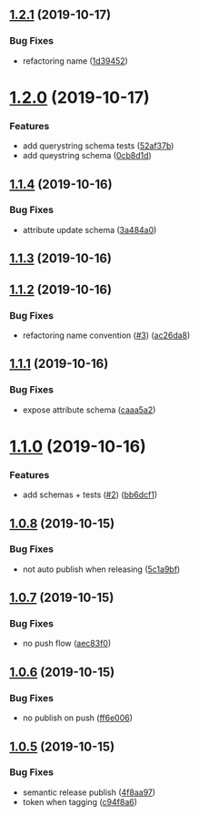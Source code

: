 ## [1.2.1](https://github.com/retracedgmbh/schemas/compare/v1.2.0...v1.2.1) (2019-10-17)


### Bug Fixes

* refactoring name ([1d39452](https://github.com/retracedgmbh/schemas/commit/1d39452c0f45a9da086a46b558ee09a291ea3752))

# [1.2.0](https://github.com/retracedgmbh/schemas/compare/v1.1.4...v1.2.0) (2019-10-17)


### Features

* add querystring schema tests ([52af37b](https://github.com/retracedgmbh/schemas/commit/52af37ba8cc91e1372bac419c4174400f77412c2))
* add queystring schema ([0cb8d1d](https://github.com/retracedgmbh/schemas/commit/0cb8d1d547a9f70af04a5e3462c1571179e47f3e))

## [1.1.4](https://github.com/retracedgmbh/schemas/compare/v1.1.3...v1.1.4) (2019-10-16)


### Bug Fixes

* attribute update schema ([3a484a0](https://github.com/retracedgmbh/schemas/commit/3a484a0fb190e163a6fafc736d80f38fa652f6d2))

## [1.1.3](https://github.com/retracedgmbh/schemas/compare/v1.1.2...v1.1.3) (2019-10-16)

## [1.1.2](https://github.com/retracedgmbh/schemas/compare/v1.1.1...v1.1.2) (2019-10-16)


### Bug Fixes

* refactoring name convention ([#3](https://github.com/retracedgmbh/schemas/issues/3)) ([ac26da8](https://github.com/retracedgmbh/schemas/commit/ac26da815072bb77482c4c6801a35d972f30677f))

## [1.1.1](https://github.com/retracedgmbh/schemas/compare/v1.1.0...v1.1.1) (2019-10-16)


### Bug Fixes

* expose attribute schema ([caaa5a2](https://github.com/retracedgmbh/schemas/commit/caaa5a2c0ae87684d000abff426cb743cd5b7750))

# [1.1.0](https://github.com/retracedgmbh/schemas/compare/v1.0.8...v1.1.0) (2019-10-16)


### Features

* add schemas + tests ([#2](https://github.com/retracedgmbh/schemas/issues/2)) ([bb6dcf1](https://github.com/retracedgmbh/schemas/commit/bb6dcf131d7ad40a94b869af32295ae7ca1c9681))

## [1.0.8](https://github.com/retracedgmbh/schemas/compare/v1.0.7...v1.0.8) (2019-10-15)


### Bug Fixes

* not auto publish when releasing ([5c1a9bf](https://github.com/retracedgmbh/schemas/commit/5c1a9bfab7ba5423f5f2f3cada6c452a944852a8))

## [1.0.7](https://github.com/retracedgmbh/schemas/compare/v1.0.6...v1.0.7) (2019-10-15)


### Bug Fixes

* no push flow ([aec83f0](https://github.com/retracedgmbh/schemas/commit/aec83f0a447fa9e4eebbc38ea5f29ec742b15012))

## [1.0.6](https://github.com/retracedgmbh/schemas/compare/v1.0.5...v1.0.6) (2019-10-15)


### Bug Fixes

* no publish on push ([ff6e006](https://github.com/retracedgmbh/schemas/commit/ff6e00640fa8026737f11e0317ebdbda1fe76b29))

## [1.0.5](https://github.com/retracedgmbh/schemas/compare/v1.0.4...v1.0.5) (2019-10-15)


### Bug Fixes

* semantic release publish ([4f8aa97](https://github.com/retracedgmbh/schemas/commit/4f8aa97d241d76d45d9b4704d4262d4f284fdb58))
* token when tagging ([c94f8a6](https://github.com/retracedgmbh/schemas/commit/c94f8a624ed5d62258937e2a1c17047548b62a35))
